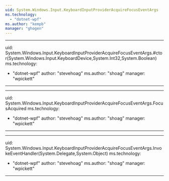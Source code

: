 ```yaml
---
uid: System.Windows.Input.KeyboardInputProviderAcquireFocusEventArgs
ms.technology: 
  - "dotnet-wpf"
ms.author: "kempb"
manager: "ghogen"
---
```


---
uid: System.Windows.Input.KeyboardInputProviderAcquireFocusEventArgs.#ctor(System.Windows.Input.KeyboardDevice,System.Int32,System.Boolean)
ms.technology: 
  - "dotnet-wpf"
author: "stevehoag"
ms.author: "shoag"
manager: "wpickett"
---

---
uid: System.Windows.Input.KeyboardInputProviderAcquireFocusEventArgs.FocusAcquired
ms.technology: 
  - "dotnet-wpf"
author: "stevehoag"
ms.author: "shoag"
manager: "wpickett"
---

---
uid: System.Windows.Input.KeyboardInputProviderAcquireFocusEventArgs.InvokeEventHandler(System.Delegate,System.Object)
ms.technology: 
  - "dotnet-wpf"
author: "stevehoag"
ms.author: "shoag"
manager: "wpickett"
---
